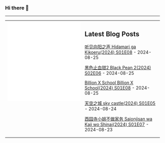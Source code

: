### Hi there 👋

<!--
**etng/etng** is a ✨ _special_ ✨ repository because its `README.md` (this file) appears on your GitHub profile.

Here are some ideas to get you started:

- 🔭 I’m currently working on ...
- 🌱 I’m currently learning ...
- 👯 I’m looking to collaborate on ...
- 🤔 I’m looking for help with ...
- 💬 Ask me about ...
- 📫 How to reach me: ...
- 😄 Pronouns: ...
- ⚡ Fun fact: ...
-->


---

<table>
<tr>
<td valign="top" width="50%">
<img src="metrics.svg" alt="Metric" />
</td>
<td valign="top" width="50%">

## Latest Blog Posts
<!-- blog start -->
[听见向阳之声 Hidamari ga Kikoeru(2024) S01E08](http://www.fanxinzhui.com/rr/2573#S01E08) - 2024-08-25

[黑色止血钳2 Black Pean 2(2024) S02E06](http://www.fanxinzhui.com/rr/2577#S02E06) - 2024-08-25

[Billion X School Billion X School(2024) S01E08](http://www.fanxinzhui.com/rr/2574#S01E08) - 2024-08-25

[天空之城 sky castle(2024) S01E05](http://www.fanxinzhui.com/rr/2583#S01E05) - 2024-08-24

[西园寺小姐不做家务 Saionjisan wa Kaji wo Shinai(2024) S01E07](http://www.fanxinzhui.com/rr/2578#S01E07) - 2024-08-23
<!-- blog end -->

</td></tr></table>

